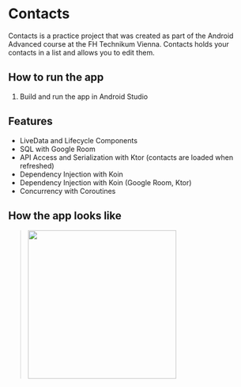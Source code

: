 # Contacts
Contacts is a practice project that was created as part of the Android Advanced course at the FH Technikum Vienna.
Contacts holds your contacts in a list and allows you to edit them.


## How to run the app
1. Build and run the app in Android Studio

## Features
- LiveData and Lifecycle Components
- SQL with Google Room
- API Access and Serialization with Ktor
    (contacts are loaded when refreshed)
- Dependency Injection with Koin
- Dependency Injection with Koin (Google Room, Ktor)
- Concurrency with Coroutines

## How the app looks like

> <img src="https://user-images.githubusercontent.com/112976198/214251018-45bd19e8-0525-4376-9ac6-fa088c6f38e3.mov" width="300"/>



